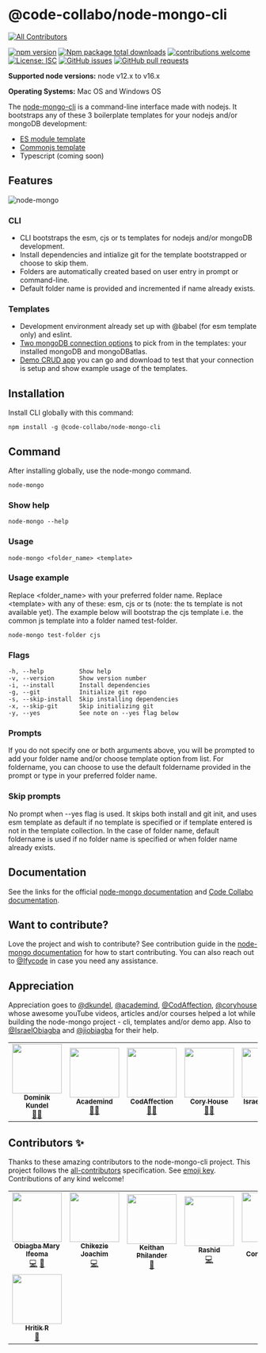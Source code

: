 # @code-collabo/node-mongo-cli
<!-- ALL-CONTRIBUTORS-BADGE:START - Do not remove or modify this section -->
[![All Contributors](https://img.shields.io/badge/all_contributors-8-orange.svg?style=flat-square)](#contributors-)
<!-- ALL-CONTRIBUTORS-BADGE:END -->

[![npm version](https://badge.fury.io/js/%40code-collabo%2Fnode-mongo-cli.svg)](https://www.npmjs.com/package/@code-collabo/node-mongo-cli) [![Npm package total downloads](https://badgen.net/npm/dt/@code-collabo/node-mongo-cli?color=blue)](https://npmjs.com/package/@code-collabo/node-mongo-cli) [![contributions welcome](https://img.shields.io/badge/contributions-welcome-brightgreen.svg?style=flat)](https://code-collabo.gitbook.io/node-mongo/contribution-guide/development-mode) [![License: ISC](https://img.shields.io/badge/License-ISC-blue.svg)](https://github.com/code-collabo/node-mongo-cli/blob/develop/LICENSE) [![GitHub issues](https://img.shields.io/github/issues/code-collabo/node-mongo-cli?color=red)](https://github.com/code-collabo/node-mongo-cli/issues) [![GitHub pull requests](https://img.shields.io/github/issues-pr/code-collabo/node-mongo-cli?color=goldenrod)](https://github.com/code-collabo/node-mongo-cli/pulls)

<!-- [![NPM Downloads](https://img.shields.io/npm/dy/@code-collabo/node-mongo-cli?color=blue)](https://www.npmjs.com/package/@code-collabo/node-mongo-cli) -->

**Supported node versions:** node v12.x to v16.x

**Operating Systems:** Mac OS and Windows OS

The [node-mongo-cli](https://code-collabo.gitbook.io/node-mongo/) is a command-line interface made with nodejs. It bootstraps any of these 3 boilerplate templates for your nodejs and/or mongoDB development:
- [ES module template](https://github.com/code-collabo/node-mongo-esm-kit)
- [Commonjs template](https://github.com/code-collabo/node-mongo-cjs-kit)
- Typescript (coming soon)

## Features

![node-mongo](https://github.com/Ifycode/Ifycode/blob/main/code-collabo/node-mongo-cli.gif?raw=true)

### CLI
- CLI bootstraps the esm, cjs or ts templates for nodejs and/or mongoDB development.
- Install dependencies and intialize git for the template bootstrapped or choose to skip them.
- Folders are automatically created based on user entry in prompt or command-line.
- Default folder name is provided and incremented if name already exists.
### Templates
- Development environment already set up with @babel (for esm template only) and eslint.
- [Two mongoDB connection options](https://code-collabo.gitbook.io/node-mongo/boilerplate-templates#mongodb-connection-options) to pick from in the templates: your installed mongoDB and mongoDBatlas.
- [Demo CRUD app](https://github.com/code-collabo/node-mongo-demo-app) you can go and download to test that your connection is setup and show example usage of the templates.

## Installation
Install CLI globally with this command:
````
npm install -g @code-collabo/node-mongo-cli
````

## Command
After installing globally, use the node-mongo command.
````
node-mongo
````

### Show help
````
node-mongo --help
````

### Usage
````
node-mongo <folder_name> <template>
````

### Usage example
Replace <folder_name> with your preferred folder name.
Replace \<template> with any of these: esm, cjs or ts (note: the ts template is not available yet).
The example below will bootstrap the cjs template i.e. the common js template into a folder named test-folder.
````
node-mongo test-folder cjs
````

### Flags
````
-h, --help          Show help
-v, --version       Show version number
-i, --install       Install dependencies
-g, --git           Initialize git repo
-s, --skip-install  Skip installing dependencies
-x, --skip-git      Skip initializing git
-y, --yes           See note on --yes flag below
````

### Prompts
If you do not specify one or both arguments above,
you will be prompted to add your folder name and/or
choose template option from list. For foldername, you
can choose to use the default foldername provided in
the prompt or type in your preferred folder name.

### Skip prompts
No prompt when --yes flag is used. It skips both
install and git init, and uses esm template as default
if no template is specified or if template entered is
not in the template collection. In the case of folder
name, default foldername is used if no folder name is
specified or when folder name already exists.

## Documentation
See the links for the official [node-mongo documentation](https://code-collabo.gitbook.io/node-mongo/) and [Code Collabo documentation](https://code-collabo.gitbook.io/doc/).

## Want to contribute?
Love the project and wish to contribute? See contribution guide in the [node-mongo documentation](https://code-collabo.gitbook.io/node-mongo/) for how to start contributing. You can also reach out to [@Ifycode](https://github.com/Ifycode) in case you need any assistance.

## Appreciation
Appreciation goes to [@dkundel](https://github.com/dkundel), [@academind](https://github.com/academind), [@CodAffection](https://github.com/CodAffection), [@coryhouse](https://github.com/coryhouse) whose awesome youTube videos, articles and/or courses helped a lot while building the node-mongo project - cli, templates and/or demo app. Also to [@IsraelObiagba](https://github.com/IsraelObiagba) and [@jiobiagba](https://github.com/jiobiagba) for their help.

<table>
  <tr>
    <td align="center"><a href="https://dkundel.com"><img src="https://avatars.githubusercontent.com/u/1505101?v=4?s=100" width="100px;" alt=""/><br /><sub><b>Dominik Kundel</b></sub></a><br /><a href="#mentoring-dkundel" title="Mentoring">🧑‍🏫</a></td>
    <td align="center"><a href="https://academind.com"><img src="https://avatars.githubusercontent.com/u/28806202?v=4?s=100" width="100px;" alt=""/><br /><sub><b>Academind</b></sub></a><br /><a href="#mentoring-academind" title="Mentoring">🧑‍🏫</a></td>
    <td align="center"><a href="http://codaffection.com/"><img src="https://avatars.githubusercontent.com/u/32505654?v=4?s=100" width="100px;" alt=""/><br /><sub><b>CodAffection</b></sub></a><br /><a href="#mentoring-CodAffection" title="Mentoring">🧑‍🏫</a></td>
    <td align="center"><a href="http://www.bitnative.com"><img src="https://avatars.githubusercontent.com/u/1688997?v=4?s=100" width="100px;" alt=""/><br /><sub><b>Cory House</b></sub></a><br /><a href="#mentoring-coryhouse" title="Mentoring">🧑‍🏫</a></td>
    <td align="center"><a href="https://github.com/IsraelObiagba"><img src="https://avatars.githubusercontent.com/u/14045379?v=4?s=100" width="100px;" alt=""/><br /><sub><b>Israel Obiagba</b></sub></a><br /><a href="#mentoring-IsraelObiagba" title="Mentoring">🧑‍🏫</a></td>
    <td align="center"><a href="https://github.com/jiobiagba"><img src="https://avatars.githubusercontent.com/u/42423547?v=4?s=100" width="100px;" alt=""/><br /><sub><b>Joseph Obiagba</b></sub></a><br /><a href="#mentoring-jiobiagba" title="Mentoring">🧑‍🏫</a></td>
  </tr>
</table>

<!--
## Technologies

[<img alt="javascript" height="25px" src="https://www.freepnglogos.com/uploads/javascript/javascript-online-logo-for-website-0.png" />](https://github.com/code-collabo/node-mongo-cli)
[<img alt="node js" height="25px" src="https://nodejs.org/static/images/logos/nodejs-new-pantone-black.svg" />](https://github.com/code-collabo/node-mongo-cli)
[<img alt="mongoDB" height="25px" src="https://webassets.mongodb.com/_com_assets/cms/MongoDB_Logo_FullColorBlack_RGB-4td3yuxzjs.png" />](https://github.com/code-collabo/node-mongo-cli)
-->

## Contributors ✨

Thanks to these amazing contributors to the node-mongo-cli project. This project follows the [all-contributors](https://github.com/all-contributors/all-contributors) specification. See [emoji key](https://allcontributors.org/docs/en/emoji-key). Contributions of any kind welcome!

<!-- ALL-CONTRIBUTORS-LIST:START - Do not remove or modify this section -->
<!-- prettier-ignore-start -->
<!-- markdownlint-disable -->
<table>
  <tr>
    <td align="center"><a href="https://github.com/Ifycode"><img src="https://avatars.githubusercontent.com/u/45185388?v=4?s=100" width="100px;" alt=""/><br /><sub><b>Obiagba Mary Ifeoma</b></sub></a><br /><a href="https://github.com/code-collabo/node-mongo-cli/commits?author=Ifycode" title="Code">💻</a> <a href="https://github.com/code-collabo/node-mongo-cli/commits?author=Ifycode" title="Documentation">📖</a></td>
    <td align="center"><a href="http://chuddyjoachim.com"><img src="https://avatars.githubusercontent.com/u/56943504?v=4?s=100" width="100px;" alt=""/><br /><sub><b>Chikezie Joachim</b></sub></a><br /><a href="https://github.com/code-collabo/node-mongo-cli/commits?author=chuddyjoachim" title="Code">💻</a></td>
    <td align="center"><a href="https://keithanphilander-e53b5c.netlify.app/"><img src="https://avatars.githubusercontent.com/u/29425128?v=4?s=100" width="100px;" alt=""/><br /><sub><b>Keithan Philander</b></sub></a><br /><a href="https://github.com/code-collabo/node-mongo-cli/issues?q=author%3AKeithanPhilander" title="Bug reports">🐛</a></td>
    <td align="center"><a href="http://rashidmya.dev"><img src="https://avatars.githubusercontent.com/u/64389512?v=4?s=100" width="100px;" alt=""/><br /><sub><b>Rashid</b></sub></a><br /><a href="https://github.com/code-collabo/node-mongo-cli/commits?author=rashidmya" title="Code">💻</a></td>
    <td align="center"><a href="https://allcontributors.org"><img src="https://avatars.githubusercontent.com/u/46410174?v=4?s=100" width="100px;" alt=""/><br /><sub><b>All Contributors</b></sub></a><br /><a href="#infra-all-contributors" title="Infrastructure (Hosting, Build-Tools, etc)">🚇</a></td>
    <td align="center"><a href="https://github.com/izhar360"><img src="https://avatars.githubusercontent.com/u/79567009?v=4?s=100" width="100px;" alt=""/><br /><sub><b>Muhammad Izhar</b></sub></a><br /><a href="https://github.com/code-collabo/node-mongo-cli/commits?author=izhar360" title="Documentation">📖</a></td>
    <td align="center"><a href="https://github.com/Sync271"><img src="https://avatars.githubusercontent.com/u/67158080?v=4?s=100" width="100px;" alt=""/><br /><sub><b>Abhishek K M</b></sub></a><br /><a href="https://github.com/code-collabo/node-mongo-cli/commits?author=Sync271" title="Documentation">📖</a></td>
  </tr>
  <tr>
    <td align="center"><a href="http://hritikr.me"><img src="https://avatars.githubusercontent.com/u/35923605?v=4?s=100" width="100px;" alt=""/><br /><sub><b>Hritik R</b></sub></a><br /><a href="https://github.com/code-collabo/node-mongo-cli/commits?author=HritikR" title="Documentation">📖</a></td>
  </tr>
</table>

<!-- markdownlint-restore -->
<!-- prettier-ignore-end -->

<!-- ALL-CONTRIBUTORS-LIST:END -->
